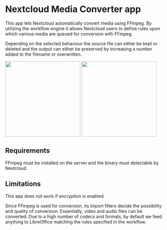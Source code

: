 # Nextcloud Media Converter app

This app lets Nextcloud automatically convert media using FFmpeg. By utilizing the workflow engine it allows Nextcloud users to define rules upon which various media are queued for conversion with FFmpeg.  

Depending on the selected behaviour the source file can either be kept or deleted and the output can either be preserved by increasing a number added to the filename or overwritten.

<img height="240" src="https://github.com/cwilby/nextcloud-workflow-media-converter/blob/main/screenshots/conversion-batch-ui.png" />
<img height="240" src="https://github.com/cwilby/nextcloud-workflow-media-converter/blob/main/screenshots/flow-settings-ui.png" />

## Requirements

FFmpeg must be installed on the server and the binary must detectable by Nextcloud.

## Limitations

This app does not work if encryption is enabled.

Since FFmpeg is used for conversion, its import filters decide the possibility and quality of conversion. Essentially, video and audio files can be converted. Due to a high number of codecs and formats, by default we feed anything to LibreOffice matching the rules specified in the workflow.
